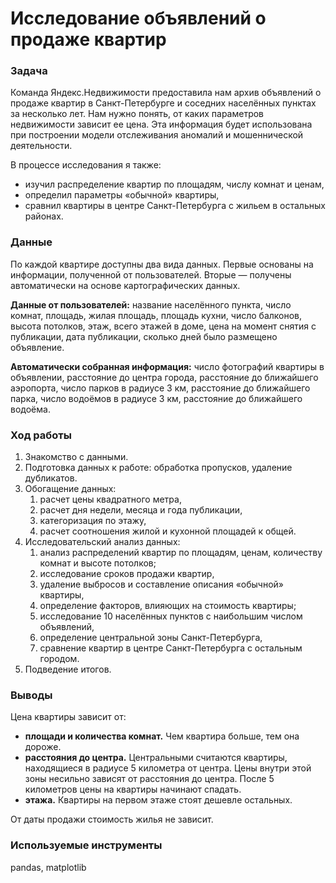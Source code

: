 # Исследование объявлений о продаже квартир

### Задача

Команда Яндекс.Недвижимости предоставила нам архив объявлений о продаже квартир в Санкт-Петербурге и соседних населённых пунктах за несколько лет. Нам нужно понять, от каких параметров недвижимости зависит ее цена. Эта информация будет использована при построении модели отслеживания аномалий и мошеннической деятельности.

В процессе исследования я также:

- изучил распределение квартир по площадям, числу комнат и ценам,
- определил параметры «обычной» квартиры,
- сравнил квартиры в центре Санкт-Петербурга с жильем в остальных районах.

### Данные

По каждой квартире доступны два вида данных. Первые основаны на информации, полученной от пользователей. Вторые — получены автоматически на основе картографических данных.

**Данные от пользователей:** название населённого пункта, число комнат, площадь, жилая площадь, площадь кухни, число балконов, высота потолков, этаж, всего этажей в доме, цена на момент снятия с публикации, дата публикации, сколько дней было размещено объявление.

**Автоматически собранная информация:** число фотографий квартиры в объявлении, расстояние до центра города, расстояние до ближайшего аэропорта, число парков в радиусе 3 км, расстояние до ближайшего парка, число водоёмов в радиусе 3 км, расстояние до ближайшего водоёма.

### Ход работы

1. Знакомство с данными.
2. Подготовка данных к работе: обработка пропусков, удаление дубликатов.
3. Обогащение данных:
    1. расчет цены квадратного метра,
    2. расчет дня недели, месяца и года публикации,
    3. категоризация по этажу,
    4. расчет соотношения жилой и кухонной площадей к общей.
4. Исследовательский анализ данных:
    1. анализ распределений квартир по площадям, ценам, количеству комнат и высоте потолков;
    2. исследование сроков продажи квартир,
    3. удаление выбросов и составление описания «обычной» квартиры,
    4. определение факторов, влияющих на стоимость квартиры;
    5. исследование 10 населённых пунктов с наибольшим числом объявлений,
    6. определение центральной зоны Санкт-Петербурга,
    7. сравнение квартир в центре Санкт-Петербурга с остальным городом.
5. Подведение итогов.

### Выводы

Цена квартиры зависит от:

- **площади и количества комнат.** Чем квартира больше, тем она дороже.
- **расстояния до центра.** Центральными считаются квартиры, находящиеся в радиусе 5 километра от центра. Цены внутри этой зоны несильно зависят от расстояния до центра. После 5 километров цены на квартиры начинают спадать.
- **этажа.** Квартиры на первом этаже стоят дешевле остальных.

От даты продажи стоимость жилья не зависит.

### Используемые инструменты

pandas, matplotlib
